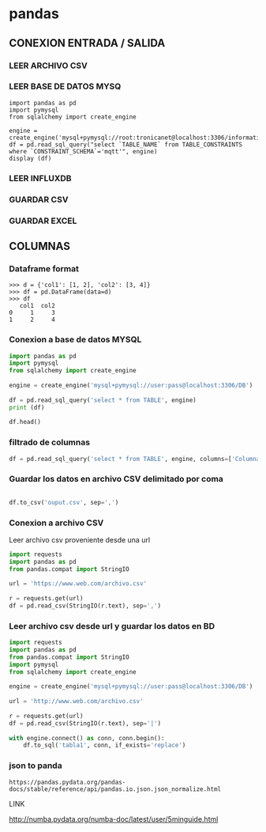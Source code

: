 # pandas

## CONEXION ENTRADA / SALIDA

### LEER ARCHIVO CSV

### LEER BASE DE DATOS MYSQ
```
import pandas as pd
import pymysql
from sqlalchemy import create_engine
 
engine = create_engine('mysql+pymysql://root:tronicanet@localhost:3306/information_schema')
df = pd.read_sql_query("select `TABLE_NAME` from TABLE_CONSTRAINTS where `CONSTRAINT_SCHEMA`='mqtt'", engine)
display (df)
```

### LEER INFLUXDB

### GUARDAR CSV

### GUARDAR EXCEL

## COLUMNAS

### Dataframe format

```
>>> d = {'col1': [1, 2], 'col2': [3, 4]}
>>> df = pd.DataFrame(data=d)
>>> df
   col1  col2
0     1     3
1     2     4
```

### Conexion a base de datos MYSQL

```python
import pandas as pd
import pymysql
from sqlalchemy import create_engine
 
engine = create_engine('mysql+pymysql://user:pass@localhost:3306/DB')
 
df = pd.read_sql_query('select * from TABLE', engine)
print (df)
 
df.head()

```

### filtrado de columnas

```python
df = pd.read_sql_query('select * from TABLE', engine, columns=['Columna_01','Columna_02'])
```

### Guardar los datos en archivo CSV delimitado por coma

```python

df.to_csv('ouput.csv', sep=',')

```


### Conexion a archivo CSV

Leer archivo csv proveniente desde una url

```python
import requests
import pandas as pd
from pandas.compat import StringIO
 
url = 'https://www.web.com/archivo.csv'
 
r = requests.get(url)
df = pd.read_csv(StringIO(r.text), sep=',')
```

### Leer archivo csv desde url y guardar los datos en BD

```python
import requests
import pandas as pd
from pandas.compat import StringIO
import pymysql
from sqlalchemy import create_engine
 
engine = create_engine('mysql+pymysql://user:pass@localhost:3306/DB')
 
url = 'http://www.web.com/archivo.csv'
 
r = requests.get(url)
df = pd.read_csv(StringIO(r.text), sep='|')
 
with engine.connect() as conn, conn.begin():
    df.to_sql('tabla1', conn, if_exists='replace')

```

### json to panda
```
https://pandas.pydata.org/pandas-docs/stable/reference/api/pandas.io.json.json_normalize.html
```


LINK  

http://numba.pydata.org/numba-doc/latest/user/5minguide.html
